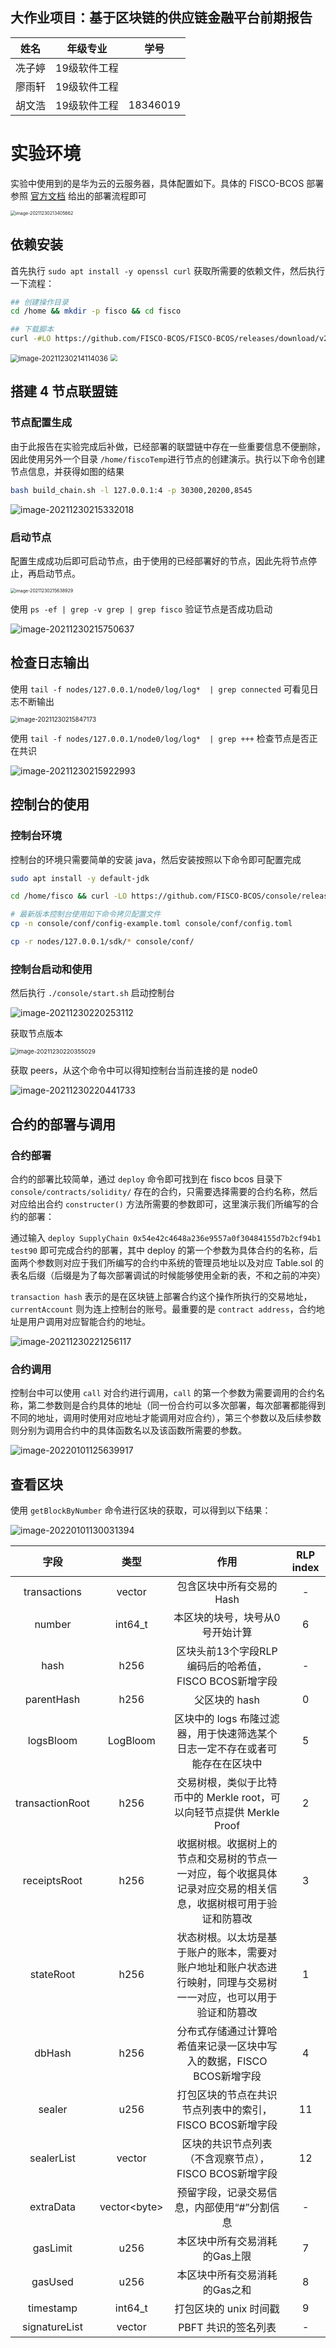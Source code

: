 ## 大作业项目：基于区块链的供应链金融平台前期报告

|  姓名  |   年级专业   |   学号   |
| :----: | :----------: | :------: |
| 冼子婷 | 19级软件工程 |          |
| 廖雨轩 | 19级软件工程 |          |
| 胡文浩 | 19级软件工程 | 18346019 |

# 实验环境

实验中使用到的是华为云的云服务器，具体配置如下。具体的 FISCO-BCOS 部署参照 [官方文档](https://fisco-bcos-documentation.readthedocs.io/zh_CN/latest/docs/installation.html) 给出的部署流程即可

<img src="https://raw.githubusercontent.com/Amoukk/pic/master/img/image-20211230213405662.png" alt="image-20211230213405662" style="zoom: 50%;" />

## 依赖安装

首先执行 `sudo apt install -y openssl curl` 获取所需要的依赖文件，然后执行一下流程：

```bash
## 创建操作目录
cd /home && mkdir -p fisco && cd fisco

## 下载脚本
curl -#LO https://github.com/FISCO-BCOS/FISCO-BCOS/releases/download/v2.8.0/build_chain.sh && chmod u+x build_chain.sh
```

<img src="https://raw.githubusercontent.com/Amoukk/pic/master/img/image-20211230214114036.png" alt="image-20211230214114036" style="zoom:80%;" />

<img src="https://raw.githubusercontent.com/Amoukk/pic/master/img/image-20211230214501940.png" style="zoom:67%;" />

## 搭建 4 节点联盟链

### 节点配置生成

由于此报告在实验完成后补做，已经部署的联盟链中存在一些重要信息不便删除，因此使用另外一个目录 `/home/fiscoTemp`进行节点的创建演示。执行以下命令创建节点信息，并获得如图的结果

```bash
bash build_chain.sh -l 127.0.0.1:4 -p 30300,20200,8545
```

![image-20211230215332018](https://raw.githubusercontent.com/Amoukk/pic/master/img/image-20211230215332018.png)

### 启动节点

配置生成成功后即可启动节点，由于使用的已经部署好的节点，因此先将节点停止，再启动节点。

<img src="https://raw.githubusercontent.com/Amoukk/pic/master/img/image-20211230215638929.png" alt="image-20211230215638929" style="zoom: 50%;" />

使用 `ps -ef | grep -v grep | grep fisco` 验证节点是否成功启动

![image-20211230215750637](https://raw.githubusercontent.com/Amoukk/pic/master/img/image-20211230215750637.png)



## 检查日志输出

使用 `tail -f nodes/127.0.0.1/node0/log/log*  | grep connected` 可看见日志不断输出

<img src="https://gitee.com/mxdam/show-pic/raw/master/pic/lab11/image-20211230215847173.png" alt="image-20211230215847173" style="zoom: 70%;" />

使用 `tail -f nodes/127.0.0.1/node0/log/log*  | grep +++` 检查节点是否正在共识

![image-20211230215922993](https://raw.githubusercontent.com/Amoukk/pic/master/img/image-20211230215922993.png)

<div STYLE="page-break-after: always;"></div>

## 控制台的使用

### 控制台环境

控制台的环境只需要简单的安装 java，然后安装按照以下命令即可配置完成

```bash
sudo apt install -y default-jdk

cd /home/fisco && curl -LO https://github.com/FISCO-BCOS/console/releases/download/v2.8.0/download_console.sh && bash download_console.sh

# 最新版本控制台使用如下命令拷贝配置文件
cp -n console/conf/config-example.toml console/conf/config.toml

cp -r nodes/127.0.0.1/sdk/* console/conf/
```

### 控制台启动和使用

然后执行 `./console/start.sh` 启动控制台

![image-20211230220253112](https://raw.githubusercontent.com/Amoukk/pic/master/img/image-20211230220253112.png)

获取节点版本

<img src="https://raw.githubusercontent.com/Amoukk/pic/master/img/image-20211230220355029.png" alt="image-20211230220355029" style="zoom:67%;" />

<div STYLE="page-break-after: always;"></div>

获取 peers，从这个命令中可以得知控制台当前连接的是 node0

![image-20211230220441733](https://raw.githubusercontent.com/Amoukk/pic/master/img/image-20211230220441733.png)

## 合约的部署与调用

### 合约部署

合约的部署比较简单，通过 `deploy` 命令即可找到在 fisco bcos 目录下 `console/contracts/solidity/` 存在的合约，只需要选择需要的合约名称，然后对应给出合约 `constructer()` 方法所需要的参数即可，这里演示我们所编写的合约的部署：

通过输入 `deploy SupplyChain 0x54e42c4648a236e9557a0f30484155d7b2cf94b1 test90` 即可完成合约的部署，其中 deploy 的第一个参数为具体合约的名称，后面两个参数则对应于我们所编写的合约中系统的管理员地址以及对应 Table.sol 的表名后缀（后缀是为了每次部署调试的时候能够使用全新的表，不和之前的冲突）

`transaction hash` 表示的是在区块链上部署合约这个操作所执行的交易地址，`currentAccount` 则为连上控制台的账号。最重要的是 `contract address`，合约地址是用户调用对应智能合约的地址。

![image-20211230221256117](https://raw.githubusercontent.com/Amoukk/pic/master/img/image-20211230221256117.png)

### 合约调用

控制台中可以使用 `call` 对合约进行调用，`call` 的第一个参数为需要调用的合约名称，第二参数则是合约具体的地址（同一份合约可以多次部署，每次部署都能得到不同的地址，调用时使用对应地址才能调用对应合约），第三个参数以及后续参数则分别为调用合约中的具体函数名以及该函数所需要的参数。

![image-20220101125639917](https://raw.githubusercontent.com/Amoukk/pic/master/img/image-20220101125639917.png)

## 查看区块

使用 `getBlockByNumber` 命令进行区块的获取，可以得到以下结果：

![image-20220101130031394](https://raw.githubusercontent.com/Amoukk/pic/master/img/image-20220101130031394.png)

|      字段       |      类型      |                             作用                             | RLP index |
| :-------------: | :------------: | :----------------------------------------------------------: | :-------: |
|  transactions   |     vector     |                  包含区块中所有交易的 Hash                   |     -     |
|     number      |    int64_t     |               本区块的块号，块号从0号开始计算                |     6     |
|      hash       |      h256      |    区块头前13个字段RLP编码后的哈希值，FISCO BCOS新增字段     |     -     |
|   parentHash    |      h256      |                        父区块的 hash                         |     0     |
|    logsBloom    |    LogBloom    | 区块中的 logs 布隆过滤器，用于快速筛选某个日志一定不存在或者可能存在在区块中 |     5     |
| transactionRoot |      h256      | 交易树根，类似于比特币中的 Merkle root，可以向轻节点提供 Merkle Proof |     2     |
|  receiptsRoot   |      h256      | 收据树根。收据树上的节点和交易树的节点一一对应，每个收据具体记录对应交易的相关信息，收据树根可用于验证和防篡改 |     3     |
|    stateRoot    |      h256      | 状态树根。以太坊是基于账户的账本，需要对账户地址和账户状态进行映射，同理与交易树一一对应，也可以用于验证和防篡改 |     1     |
|     dbHash      |      h256      | 分布式存储通过计算哈希值来记录一区块中写入的数据，FISCO BCOS新增字段 |     4     |
|     sealer      |      u256      |   打包区块的节点在共识节点列表中的索引，FISCO BCOS新增字段   |    11     |
|   sealerList    |     vector     |    区块的共识节点列表（不含观察节点），FISCO BCOS新增字段    |    12     |
|    extraData    | vector\<byte\> |         预留字段，记录交易信息，内部使用“#”分割信息          |     -     |
|    gasLimit     |      u256      |                本区块中所有交易消耗的Gas上限                 |     7     |
|     gasUsed     |      u256      |                本区块中所有交易消耗的Gas之和                 |     8     |
|    timestamp    |    int64_t     |                    打包区块的 unix 时间戳                    |     9     |
|  signatureList  |     vector     |                     PBFT 共识的签名列表                      |     -     |



